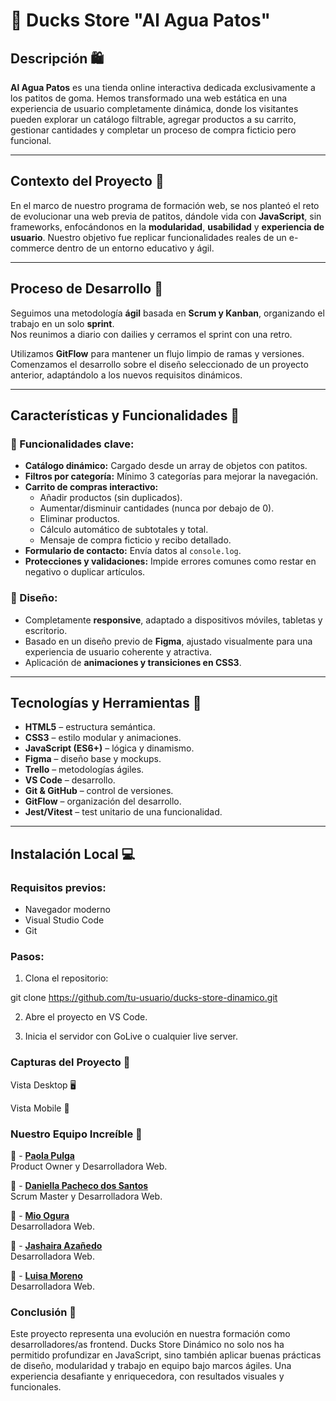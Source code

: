# 🦆 Ducks Store "Al Agua Patos"

## Descripción 🛍️  
**Al Agua Patos** es una tienda online interactiva dedicada exclusivamente a los patitos de goma. Hemos transformado una web estática en una experiencia de usuario completamente dinámica, donde los visitantes pueden explorar un catálogo filtrable, agregar productos a su carrito, gestionar cantidades y completar un proceso de compra ficticio pero funcional.

---

## Contexto del Proyecto 💼  
En el marco de nuestro programa de formación web, se nos planteó el reto de evolucionar una web previa de patitos, dándole vida con **JavaScript**, sin frameworks, enfocándonos en la **modularidad**, **usabilidad** y **experiencia de usuario**. Nuestro objetivo fue replicar funcionalidades reales de un e-commerce dentro de un entorno educativo y ágil.

---

## Proceso de Desarrollo 🚧  
Seguimos una metodología **ágil** basada en **Scrum y Kanban**, organizando el trabajo en un solo **sprint**.  
Nos reunimos a diario con dailies y cerramos el sprint con una retro.  

Utilizamos **GitFlow** para mantener un flujo limpio de ramas y versiones. Comenzamos el desarrollo sobre el diseño seleccionado de un proyecto anterior, adaptándolo a los nuevos requisitos dinámicos.

---

## Características y Funcionalidades 🛒  

### 🧩 Funcionalidades clave:
- **Catálogo dinámico:** Cargado desde un array de objetos con patitos.
- **Filtros por categoría:** Mínimo 3 categorías para mejorar la navegación.
- **Carrito de compras interactivo:**  
  - Añadir productos (sin duplicados).  
  - Aumentar/disminuir cantidades (nunca por debajo de 0).  
  - Eliminar productos.  
  - Cálculo automático de subtotales y total.  
  - Mensaje de compra ficticio y recibo detallado.
- **Formulario de contacto:** Envía datos al `console.log`.
- **Protecciones y validaciones:** Impide errores comunes como restar en negativo o duplicar artículos.

### 📱 Diseño:
- Completamente **responsive**, adaptado a dispositivos móviles, tabletas y escritorio.
- Basado en un diseño previo de **Figma**, ajustado visualmente para una experiencia de usuario coherente y atractiva.
- Aplicación de **animaciones y transiciones en CSS3**.

---

## Tecnologías y Herramientas 🔧  
- **HTML5** – estructura semántica.  
- **CSS3** – estilo modular y animaciones.  
- **JavaScript (ES6+)** – lógica y dinamismo.  
- **Figma** – diseño base y mockups.
- **Trello** – metodologías ágiles.  
- **VS Code** – desarrollo.  
- **Git & GitHub** – control de versiones.  
- **GitFlow** – organización del desarrollo.  
- **Jest/Vitest** – test unitario de una funcionalidad.

---

## Instalación Local 💻  

### Requisitos previos:
- Navegador moderno  
- Visual Studio Code  
- Git

### Pasos:
1. Clona el repositorio:

git clone https://github.com/tu-usuario/ducks-store-dinamico.git

2. Abre el proyecto en VS Code.

3. Inicia el servidor con GoLive o cualquier live server.

### Capturas del Proyecto 📸
Vista Desktop
🖥️ 



Vista Mobile
📱 

### Nuestro Equipo Increíble 💫
🧠 - **[Paola Pulga](https://github.com/Pao-Pul)**  
  Product Owner y Desarrolladora Web.
  
🧠 - **[Daniella Pacheco dos Santos](https://github.com/DaniPacheco8)**  
  Scrum Master y Desarrolladora Web.
  
🧠 - **[Mio Ogura](https://github.com/miaryl)**  
  Desarrolladora Web.
  
🧠 - **[Jashaira Azañedo](https://github.com/JMileny89)**  
  Desarrolladora Web.
  
🧠 - **[Luisa Moreno](https://github.com/LuMorenoM)**  
  Desarrolladora Web.

  

### Conclusión 🚀
Este proyecto representa una evolución en nuestra formación como desarrolladores/as frontend. Ducks Store Dinámico no solo nos ha permitido profundizar en JavaScript, sino también aplicar buenas prácticas de diseño, modularidad y trabajo en equipo bajo marcos ágiles. Una experiencia desafiante y enriquecedora, con resultados visuales y funcionales.



